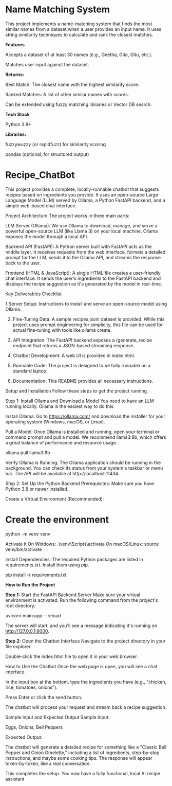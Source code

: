 # Name Matching System

This project implements a name-matching system that finds the most similar names from a dataset when a user provides an input name.
It uses string similarity techniques to calculate and rank the closest matches.

**Features**

Accepts a dataset of at least 30 names (e.g., Geetha, Gita, Gitu, etc.).

Matches user input against the dataset.

**Returns:**

Best Match: The closest name with the highest similarity score.

Ranked Matches: A list of other similar names with scores.

Can be extended using fuzzy matching libraries or Vector DB search.

**Tech Stack**

Python 3.8+

**Libraries:**

fuzzywuzzy (or rapidfuzz) for similarity scoring

pandas (optional, for structured output)





# Recipe_ChatBot

This project provides a complete, locally-runnable chatbot that suggests recipes based on ingredients you provide. It uses an open-source Large Language Model (LLM) served by Ollama, a Python FastAPI backend, and a simple web-based chat interface.

Project Architecture
The project works in three main parts:

LLM Server (Ollama): We use Ollama to download, manage, and serve a powerful open-source LLM (like Llama 3) on your local machine. Ollama exposes the model through a local API.

Backend API (FastAPI): A Python server built with FastAPI acts as the middle layer. It receives requests from the web interface, formats a detailed prompt for the LLM, sends it to the Ollama API, and streams the response back to the user.

Frontend (HTML & JavaScript): A single HTML file creates a user-friendly chat interface. It sends the user's ingredients to the FastAPI backend and displays the recipe suggestion as it's generated by the model in real-time.

Key Deliverables Checklist

1.Server Setup: Instructions to install and serve an open-source model using Ollama.

2. Fine-Tuning Data: A sample recipes.jsonl dataset is provided. While this project uses prompt engineering for simplicity, this file can be used for actual fine-tuning with tools like ollama create.

3. API Integration: The FastAPI backend exposes a /generate_recipe endpoint that returns a JSON-based streaming response.

4. Chatbot Development: A web UI is provided in index.html.

5. Runnable Code: The project is designed to be fully runnable on a standard laptop.

6. Documentation: This README provides all necessary instructions.

Setup and Installation
Follow these steps to get the project running.

Step 1: Install Ollama and Download a Model
You need to have an LLM running locally. Ollama is the easiest way to do this.

Install Ollama: Go to https://ollama.com/ and download the installer for your operating system (Windows, macOS, or Linux).

Pull a Model: Once Ollama is installed and running, open your terminal or command prompt and pull a model. We recommend llama3:8b, which offers a great balance of performance and resource usage.

ollama pull llama3:8b

Verify Ollama is Running: The Ollama application should be running in the background. You can check its status from your system's taskbar or menu bar. The API will be available at http://localhost:11434.

Step 2: Set Up the Python Backend
Prerequisites: Make sure you have Python 3.8 or newer installed.

Create a Virtual Environment (Recommended):

# Create the environment
python -m venv venv

 Activate it
On Windows:
.\venv\Scripts\activate
 On macOS/Linux:
source venv/bin/activate

Install Dependencies: The required Python packages are listed in requirements.txt. Install them using pip.

pip install -r requirements.txt

**How to Run the Project**

**Step 1:** Start the FastAPI Backend Server
Make sure your virtual environment is activated. Run the following command from the project's root directory:

uvicorn main:app --reload

The server will start, and you'll see a message indicating it's running on http://127.0.0.1:8000.

**Step 2:** Open the Chatbot Interface
Navigate to the project directory in your file explorer.

Double-click the index.html file to open it in your web browser.

How to Use the Chatbot
Once the web page is open, you will see a chat interface.

In the input box at the bottom, type the ingredients you have (e.g., "chicken, rice, tomatoes, onions").

Press Enter or click the send button.

The chatbot will process your request and stream back a recipe suggestion.

Sample Input and Expected Output
Sample Input:

Eggs, Onions, Bell Peppers

Expected Output:

The chatbot will generate a detailed recipe for something like a "Classic Bell Pepper and Onion Omelette," including a list of ingredients, step-by-step instructions, and maybe some cooking tips. The response will appear token-by-token, like a real conversation.

This completes the setup. You now have a fully functional, local AI recipe assistant
